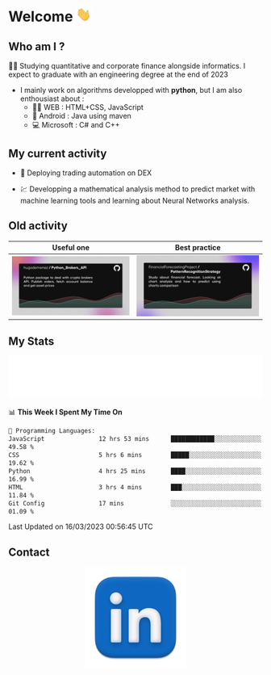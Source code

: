 # Welcome <img src="assets/hello.gif" width="30px"/>


## Who am I ?

:man_student: Studying quantitative and corporate finance alongside informatics. I expect to graduate with an engineering degree at the end of 2023

*  I mainly work on algorithms developped with **python**, but I am also enthousiast about :
    * :man_technologist: WEB : HTML+CSS, JavaScript
    * :iphone: Android : Java using maven
    * :computer: Microsoft : C# and C++

## My current activity

* :rocket: Deploying trading automation on DEX

* :chart: Developping a mathematical analysis method to predict market with machine learning tools and learning about Neural Networks analysis.

## Old activity

| Useful one | Best practice|
| ------------- | ------------- |
| [![](assets/BrokerAPI.png)](https://github.com/hugodemenez/Python_Brokers_API)  | [![](assets/PatternRecognitionStrategy.png)](https://github.com/FinancialForecastingProject/PatternRecognitionStrategy.git)  |

## My Stats

<p align=center>
<img src="metrics.plugin.wakatime.svg" alt="Metrics">
</p>

<!--START_SECTION:waka-->
📊 **This Week I Spent My Time On** 

```text
💬 Programming Languages: 
JavaScript               12 hrs 53 mins      ████████████░░░░░░░░░░░░░   49.58 % 
CSS                      5 hrs 6 mins        █████░░░░░░░░░░░░░░░░░░░░   19.62 % 
Python                   4 hrs 25 mins       ████░░░░░░░░░░░░░░░░░░░░░   16.99 % 
HTML                     3 hrs 4 mins        ███░░░░░░░░░░░░░░░░░░░░░░   11.84 % 
Git Config               17 mins             ░░░░░░░░░░░░░░░░░░░░░░░░░   01.09 % 
```


 Last Updated on 16/03/2023 00:56:45 UTC
<!--END_SECTION:waka-->

## Contact

<p align=center >
<a href="https://www.linkedin.com/in/hugo-demenez/">
<picture>
  <source media="(prefers-color-scheme: dark)" srcset="assets/linkedin_light.png">
  <img height="200px" width="200px" alt="Linkedin link" src="assets/linkedin.png">
</picture>
</a>
</p>


